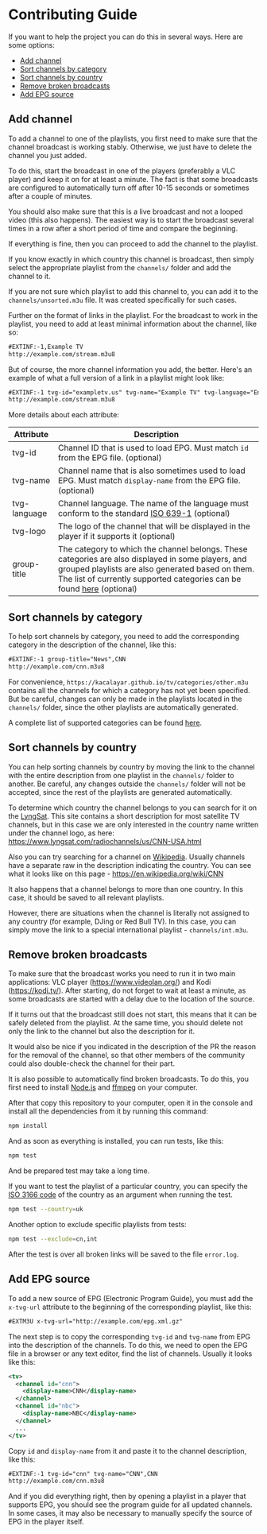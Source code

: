 # Contributing Guide

If you want to help the project you can do this in several ways. Here are some options:

- [Add channel](#add-channel)
- [Sort channels by category](#sort-channels-by-category)
- [Sort channels by country](#sort-channels-by-country)
- [Remove broken broadcasts](#remove-broken-broadcasts)
- [Add EPG source](#add-epg-source)

## Add channel

To add a channel to one of the playlists, you first need to make sure that the channel broadcast is working stably. Otherwise, we just have to delete the channel you just added.

To do this, start the broadcast in one of the players (preferably a VLC player) and keep it on for at least a minute. The fact is that some broadcasts are configured to automatically turn off after 10-15 seconds or sometimes after a couple of minutes.

You should also make sure that this is a live broadcast and not a looped video (this also happens). The easiest way is to start the broadcast several times in a row after a short period of time and compare the beginning.

If everything is fine, then you can proceed to add the channel to the playlist.

If you know exactly in which country this channel is broadcast, then simply select the appropriate playlist from the `channels/` folder and add the channel to it.

If you are not sure which playlist to add this channel to, you can add it to the `channels/unsorted.m3u` file. It was created specifically for such cases.

Further on the format of links in the playlist. For the broadcast to work in the playlist, you need to add at least minimal information about the channel, like so:

```xml
#EXTINF:-1,Example TV
http://example.com/stream.m3u8
```

But of course, the more channel information you add, the better. Here's an example of what a full version of a link in a playlist might look like:

```xml
#EXTINF:-1 tvg-id="exampletv.us" tvg-name="Example TV" tvg-language="English" tvg-logo="http://example.com/channel-logo.png" group-title="News",Example TV
http://example.com/stream.m3u8
```

More details about each attribute:

| Attribute    | Description                                                                                                                                                                                                                                                                                |
| ------------ | ------------------------------------------------------------------------------------------------------------------------------------------------------------------------------------------------------------------------------------------------------------------------------------------ |
| tvg-id       | Channel ID that is used to load EPG. Must match `id` from the EPG file. (optional)                                                                                                                                                                                                         |
| tvg-name     | Channel name that is also sometimes used to load EPG. Must match `display-name` from the EPG file. (optional)                                                                                                                                                                              |
| tvg-language | Channel language. The name of the language must conform to the standard [ISO 639-1](https://en.wikipedia.org/wiki/List_of_ISO_639-1_codes) (optional)                                                                                                                                      |
| tvg-logo     | The logo of the channel that will be displayed in the player if it supports it (optional)                                                                                                                                                                                                  |
| group-title  | The category to which the channel belongs. These categories are also displayed in some players, and grouped playlists are also generated based on them. The list of currently supported categories can be found [here](https://github.com/kacalayar/iptv#playlists-by-category) (optional) |

## Sort channels by category

To help sort channels by category, you need to add the corresponding category in the description of the channel, like this:

```xml
#EXTINF:-1 group-title="News",CNN
http://example.com/cnn.m3u8
```

For convenience, `https://kacalayar.github.io/tv/categories/other.m3u` contains all the channels for which a category has not yet been specified. But be careful, changes can only be made in the playlists located in the `channels/` folder, since the other playlists are automatically generated.

A complete list of supported categories can be found [here](https://github.com/kacalayar/iptv#playlists-by-category).

## Sort channels by country

You can help sorting channels by country by moving the link to the channel with the entire description from one playlist in the `channels/` folder to another. Be careful, any changes outside the `channels/` folder will not be accepted, since the rest of the playlists are generated automatically.

To determine which country the channel belongs to you can search for it on the [LyngSat](https://www.lyngsat.com/search.html). This site contains a short description for most satellite TV channels, but in this case we are only interested in the country name written under the channel logo, as here: https://www.lyngsat.com/radiochannels/us/CNN-USA.html

Also you can try searching for a channel on [Wikipedia](https://www.wikipedia.org/). Usually channels have a separate raw in the description indicating the country. You can see what it looks like on this page - https://en.wikipedia.org/wiki/CNN

It also happens that a channel belongs to more than one country. In this case, it should be saved to all relevant playlists.

However, there are situations when the channel is literally not assigned to any country (for example, DJing or Red Bull TV). In this case, you can simply move the link to a special international playlist - `channels/int.m3u`.

## Remove broken broadcasts

To make sure that the broadcast works you need to run it in two main applications: VLC player (https://www.videolan.org/) and Kodi (https://kodi.tv/). After starting, do not forget to wait at least a minute, as some broadcasts are started with a delay due to the location of the source.

If it turns out that the broadcast still does not start, this means that it can be safely deleted from the playlist. At the same time, you should delete not only the link to the channel but also the description for it.

It would also be nice if you indicated in the description of the PR the reason for the removal of the channel, so that other members of the community could also double-check the channel for their part.

It is also possible to automatically find broken broadcasts. To do this, you first need to install [Node.js](https://nodejs.org/en/) and [ffmpeg](https://www.ffmpeg.org) on your computer.

After that copy this repository to your computer, open it in the console and install all the dependencies from it by running this command:

```sh
npm install
```

And as soon as everything is installed, you can run tests, like this:

```sh
npm test
```

And be prepared test may take a long time.

If you want to test the playlist of a particular country, you can specify the [ISO 3166 code](https://en.wikipedia.org/wiki/ISO_3166) of the country as an argument when running the test.

```sh
npm test --country=uk
```

Another option to exclude specific playlists from tests:

```sh
npm test --exclude=cn,int
```

After the test is over all broken links will be saved to the file `error.log`.

## Add EPG source

To add a new source of EPG (Electronic Program Guide), you must add the `x-tvg-url` attribute to the beginning of the corresponding playlist, like this:

```xml
#EXTM3U x-tvg-url="http://example.com/epg.xml.gz"
```

The next step is to copy the corresponding `tvg-id` and `tvg-name` from EPG into the description of the channels. To do this, we need to open the EPG file in a browser or any text editor, find the list of channels. Usually it looks like this:

```xml
<tv>
  <channel id="cnn">
    <display-name>CNN</display-name>
  </channel>
  <channel id="nbc">
    <display-name>NBC</display-name>
  </channel>
  ...
</tv>
```

Copy `id` and `display-name` from it and paste it to the channel description, like this:

```xml
#EXTINF:-1 tvg-id="cnn" tvg-name="CNN",CNN
http://example.com/cnn.m3u8
```

And if you did everything right, then by opening a playlist in a player that supports EPG, you should see the program guide for all updated channels. In some cases, it may also be necessary to manually specify the source of EPG in the player itself.
